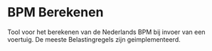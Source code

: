 # BPM Berekenen

Tool voor het berekenen van de Nederlands BPM bij invoer van een voertuig. De meeste Belastingregels zijn geimplementeerd.
